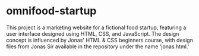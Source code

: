 # omnifood-startup
This project is a marketing website for a fictional food startup, featuring a user interface designed using HTML, CSS, and JavaScript. The design concept is influenced by Jonas' HTML &amp; CSS beginners course, with design files from Jonas Sir available in the repository under the name 'jonas.html.'

